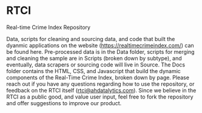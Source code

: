 # RTCI
Real-time Crime Index Repository

Data, scripts for cleaning and sourcing data, and code that built the dyanmic applications on the website (https://realtimecrimeindex.com/) can be found here. Pre-processed data is in the Data folder, scripts for merging and cleaning the sample are in Scripts (broken down by subtype), and eventually, data scrapers or sourcing code will live in Source. The Docs folder contains the HTML, CSS, and Javascript that build the dynamic components of the Real-Time Crime Index, broken down by page. Please reach out if you have any questions regarding how to use the repository, or feedback on the RTCI itself (rtci@ahdatalytics.com). Since we believe in the RTCI as a public good, and value user input, feel free to fork the repository and offer suggestions to improve our product.
